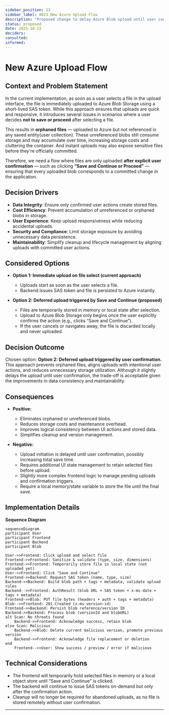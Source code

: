 ```yaml
---
sidebar_position: 23
sidebar_label: 0023 New Azure Upload Flow
description: "Proposed change to delay Azure Blob upload until user confirmation (Save and Continue)."
status: proposed
date: 2025-10-22
deciders:
consulted:
informed:
---
```


# New Azure Upload Flow

## Context and Problem Statement

In the current implementation, as soon as a user selects a file in the upload interface, the file is immediately uploaded to Azure Blob Storage using a short-lived SAS token.
While this approach ensures that uploads are quick and responsive, it introduces several issues in scenarios where a user decides **not to save or proceed** after selecting a file.

This results in **orphaned files** — uploaded to Azure but not referenced in any saved entity(user collection). These unreferenced blobs still consume storage and may accumulate over time, increasing storage costs and cluttering the container. And instant uploads may also expose sensitive files before they're officially committed.

Therefore, we need a flow where files are only uploaded **after explicit user confirmation** — such as clicking **“Save and Continue or Proceed”** — ensuring that every uploaded blob corresponds to a committed change in the application.

## Decision Drivers

- **Data Integrity**: Ensure only confirmed user actions create stored files.
- **Cost Efficiency**: Prevent accumulation of unreferenced or orphaned blobs in storage.
- **User Experience**: Keep upload responsiveness while reducing accidental uploads.
- **Security and Compliance**: Limit storage exposure by avoiding unnecessary data persistence.
- **Maintainability**: Simplify cleanup and lifecycle management by aligning uploads with committed user actions.

## Considered Options

- **Option 1: Immediate upload on file select (current approach)**  
  - Uploads start as soon as the user selects a file.
  - Backend issues SAS token and file is persisted to Azure instantly.

- **Option 2: Deferred upload triggered by Save and Continue (proposed)**  
  - Files are temporarily stored in memory or local state after selection.
  - Upload to Azure Blob Storage only begins once the user explicitly confirms the action (e.g., clicks “Save and Continue”).
  - If the user cancels or navigates away, the file is discarded locally and never uploaded.

## Decision Outcome

Chosen option: **Option 2: Deferred upload triggered by user confirmation.**  
This approach prevents orphaned files, aligns uploads with intentional user actions, and reduces unnecessary storage utilization.
Although it slightly delays the upload until user confirmation, the trade-off is acceptable given the improvements in data consistency and maintainability.

## Consequences

- **Positive:**  
  - Eliminates orphaned or unreferenced blobs.
  - Reduces storage costs and maintenance overhead.
  - Improves logical consistency between UI actions and stored data.
  - Simplifies cleanup and version management.

- **Negative:**  
  - Upload initiation is delayed until user confirmation, possibly increasing total save time.
  - Requires additional UI state management to retain selected files before upload.
  - Slightly more complex frontend logic to manage pending uploads and confirmation triggers.
  - Require a local memory/state variable to store the file until the final save.

## Implementation Details
**Sequence Diagram**
```mermaid
sequenceDiagram
participant User
participant Frontend
participant Backend
participant Blob

User->>Frontend: Click upload and select file
Frontend->>Frontend: Sanitize & validate (type, size, dimensions)
Frontend->>Frontend: Temporarily store file in local state (not uploaded yet)
User->>Frontend: Click "Save and Continue"
Frontend->>Backend: Request SAS token (name, type, size)
Backend->>Backend: Build blob path + tags + metadata, validate upload rules
Backend-->>Frontend: AuthResult (blob URL + SAS token + x-ms-date + tags + metadata)
Frontend->>Blob: PUT file bytes (headers + auth + tags + metadata)
Blob-->>Frontend: 201 Created (x-ms-version-id)
Frontend->>Backend: Persist blob reference/version ID
Backend->>Backend: Process blob (versionId and blobURL)
alt Scan: No threats found
    Backend->>Frontend: Acknowledge success, retain blob
else Scan: Malicious
    Backend->>Blob: Delete current malicious version, promote previous version
    Backend->>Frontend: Acknowledge file replacement or deletion
end
    Frontend-->>User: Show success / preview / error if malicious
```

## Technical Considerations

- The frontend will temporarily hold selected files in memory or a local object store until “Save and Continue” is clicked.
- The backend will continue to issue SAS tokens on-demand but only after the confirmation action.
- Cleanup will no longer be required for abandoned uploads, as no file is stored remotely without user confirmation.

---
